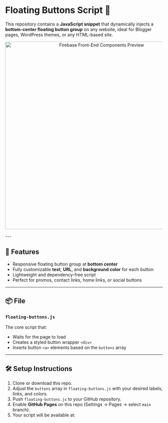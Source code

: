 # Floating Buttons Script 🚀

This repository contains a **JavaScript snippet** that dynamically injects a **bottom-center floating button group** on any website, ideal for Blogger pages, WordPress themes, or any HTML-based site.
<p align="center">
  <img src="https://debeatzgh.wordpress.com/wp-content/uploads/2025/07/designacleanandmodernpromotionalgraphicshowcasingfloatingactionbuttonsonawebpageinterface7387608098757600163.jpg" alt="Firebase Front-End Components Preview" width="600"/>
</p>
---

## 🎯 Features

- Responsive floating button group at **bottom center**
- Fully customizable **text**, **URL**, and **background color** for each button
- Lightweight and dependency-free script
- Perfect for promos, contact links, home links, or social buttons

---

## 📦 File

### `floating-buttons.js`

The core script that:
- Waits for the page to load
- Creates a styled button wrapper `<div>`
- Inserts button `<a>` elements based on the `buttons` array

---

## 🛠️ Setup Instructions

1. Clone or download this repo.
2. Adjust the `buttons` array in `floating-buttons.js` with your desired labels, links, and colors.
3. Push `floating-buttons.js` to your GitHub repository.
4. Enable **GitHub Pages** on this repo (Settings → Pages → select `main` branch).
5. Your script will be available at:

